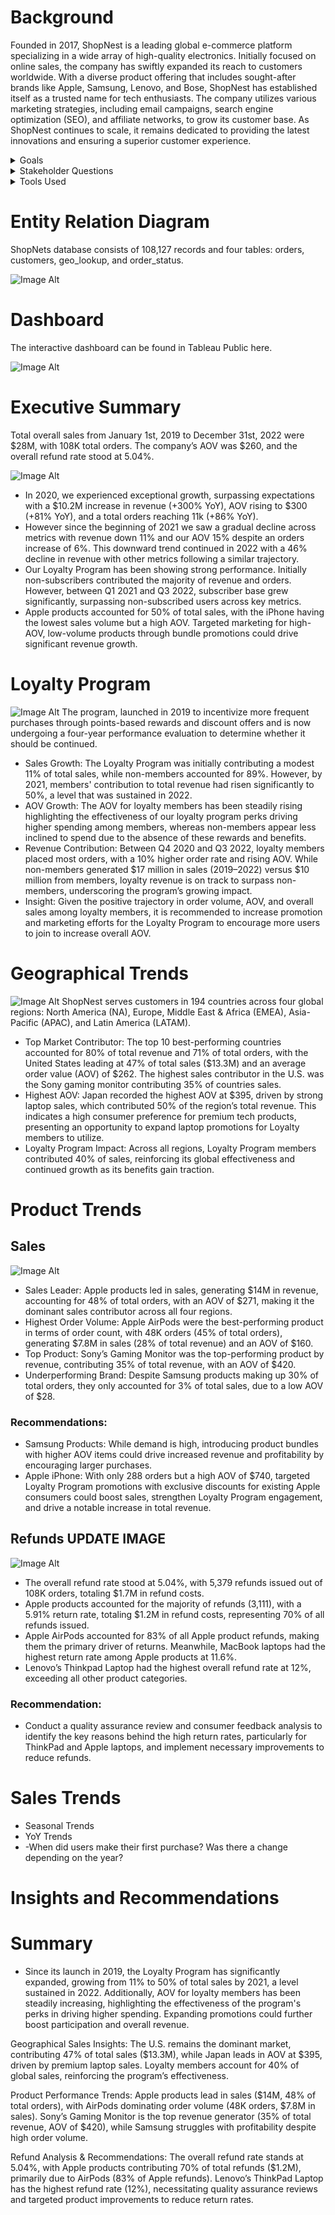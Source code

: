 # Background
Founded in 2017, ShopNest is a leading global e-commerce platform specializing in a wide array of high-quality electronics. Initially focused on online sales, the company has swiftly expanded its reach to customers worldwide. With a diverse product offering that includes sought-after brands like Apple, Samsung, Lenovo, and Bose, ShopNest has established itself as a trusted name for tech enthusiasts. The company utilizes various marketing strategies, including email campaigns, search engine optimization (SEO), and affiliate networks, to grow its customer base. As ShopNest continues to scale, it remains dedicated to providing the latest innovations and ensuring a superior customer experience.

<details>
  <summary>Goals</summary>

  - The primary objective is to conduct a comprehensive analysis of key business metrics, including sales, average order value (AOV), order trends, and refund trends, spanning the years 2019 to 2022.
  - Additionally, the analysis will focus on evaluating the performance of the loyalty program, regional performance, marketing effectiveness, and platform performance over the specified period.
  - The project involves several key steps:
      - Data cleaning to ensure accuracy and consistency across the various datasets.
      - Organizing and presenting the cleaned data in an interactive dashboard for effective visualization and analysis.
      - A thorough review of the findings and identification of actionable insights to inform business strategy and optimize performance moving forward.
</details>
<details>
  <summary>Stakeholder Questions</summary>

  - **What were the overall trends in sales during this time?**
    - What were the monthly and yearly sales numbers for 2019 and 2022? How about AOV and total sales in dollars?
    - How did these trends vary by product and geography?
    - Which months and products performed the best and worst? Is there any seasonality?

  - **Should we continue using the loyalty program?**
    - What was the monthly number of sales and AOV for customers in the loyalty program versus those not in the program?
    - What is the sales split by region for customers in the loyalty program compared to those not in the program?
    - How do these trends compare between recent months and previous months?

  - **What was our refund rate?**
    - Which products/brands had the highest refund rates?
    - Which products/brands had the highest refunds?
    - How much did we spend on refunds?

  - **What was the most popular product in each region?**
    - What sales portion did each product have for the region?

  - **How long does it take for new users to make their first purchase per year?**
    - Is there a difference with Loyal vs Non Loyal Users?
</details>

<details>
  <summary>Tools Used</summary>
  
  - SQL: Script can be found here.
  - Excel: Workbook can be found here.
  - Tableau: Dashboard can be found here.
</details>

# Entity Relation Diagram

ShopNets database consists of 108,127 records and four tables: orders, customers, geo_lookup, and order_status.

  ![Image Alt](https://github.com/EliasPotagas/ShopNest/blob/dfbf9ebf2af0840c04e10c4037eb0cfaa127f4a3/ERD.png)

# Dashboard 

The interactive dashboard can be found in Tableau Public here. 

![Image Alt](https://github.com/EliasPotagas/ShopNest/blob/ab076e8e5909a1c6690d1c3ec7d984469bc62820/Dashboard_v2.png)

# Executive Summary 

Total overall sales from January 1st, 2019 to December 31st, 2022 were $28M, with 108K total orders. The company’s AOV was $260, and the overall refund rate stood at 5.04%.

![Image Alt](https://github.com/EliasPotagas/ShopNest/blob/7e1bd354f58975c23f26e4080978c00d44e56278/Overall_Sales.png)

  - In 2020, we experienced exceptional growth, surpassing expectations with a $10.2M increase in revenue (+300% YoY), AOV rising to $300 (+81% YoY), and a total orders reaching 11k (+86% YoY).
  - However since the beginning of 2021 we saw a gradual decline across metrics with revenue down 11% and our AOV 15% despite an orders increase of 6%. This downward trend continued in 2022 with a 46% decline in revenue with other metrics following a similar trajectory.
  - Our Loyalty Program has been showing strong performance. Initially non-subscribers contributed the majority of revenue and orders. However, between Q1 2021 and Q3 2022, subscriber base grew significantly, surpassing non-subscribed users across key metrics.
  - Apple products accounted for 50% of total sales, with the iPhone having the lowest sales volume but a high AOV. Targeted marketing for high-AOV, low-volume products through bundle promotions could drive significant revenue growth.



# Loyalty Program
  ![Image Alt](https://github.com/EliasPotagas/ShopNest/blob/4a82a5fe541569f747dd0ab84bafdf84d4ec3629/Loyalty_AOV_Participation_2.png)
The program, launched in 2019 to incentivize more frequent purchases through points-based rewards and discount offers and is now undergoing a four-year performance evaluation to determine whether it should be continued.
  - Sales Growth: The Loyalty Program was initially contributing a modest 11% of total sales, while non-members accounted for 89%. However, by 2021, members' contribution to total revenue had risen significantly to 50%, a level that was sustained in 2022.
  - AOV Growth: The AOV for loyalty members has been steadily rising highlighting the effectiveness of our loyalty program perks driving higher spending among members, whereas non-members appear less inclined to spend due to the absence of these rewards and benefits.
  - Revenue Contribution: Between Q4 2020 and Q3 2022, loyalty members placed most orders, with a 10% higher order rate and rising AOV. While non-members generated $17 million in sales (2019–2022) versus $10 million from members, loyalty revenue is on track to surpass non-members, underscoring the program’s growing impact.
  - Insight: Given the positive trajectory in order volume, AOV, and overall sales among loyalty members, it is recommended to increase promotion and marketing efforts for the Loyalty Program to encourage more users to join to increase overall AOV.






# Geographical Trends
  ![Image Alt](https://github.com/EliasPotagas/ShopNest/blob/5911e3e67ee3c0d57b0f2a08f1b3b8c053982a08/Country_Sales.png)
ShopNest serves customers in 194 countries across four global regions: North America (NA), Europe, Middle East & Africa (EMEA), Asia-Pacific (APAC), and Latin America (LATAM).
  - Top Market Contributor: The top 10 best-performing countries accounted for 80% of total revenue and 71% of total orders, with the United States leading at 47% of total sales ($13.3M) and an average order value (AOV) of $262. The highest sales contributor in the U.S. was the Sony gaming monitor contributing 35% of countries sales.
  - Highest AOV: Japan recorded the highest AOV at $395, driven by strong laptop sales, which contributed 50% of the region’s total revenue. This indicates a high consumer preference for premium tech products, presenting an opportunity to expand laptop promotions for Loyalty members to utilize.
  - Loyalty Program Impact: Across all regions, Loyalty Program members contributed 40% of sales, reinforcing its global effectiveness and continued growth as its benefits gain traction.



# Product Trends

## Sales
![Image Alt](https://github.com/EliasPotagas/ShopNest/blob/ecb02a17ce3206e107610003f7fef65da51e91e8/test3.png)

  - Sales Leader: Apple products led in sales, generating $14M in revenue, accounting for 48% of total orders, with an AOV of $271, making it the dominant sales contributor across all four regions.
  - Highest Order Volume: Apple AirPods were the best-performing product in terms of order count, with 48K orders (45% of total orders), generating $7.8M in sales (28% of total revenue) and an AOV of $160.
  - Top Product: Sony’s Gaming Monitor was the top-performing product by revenue, contributing 35% of total revenue, with an AOV of $420.
  - Underperforming Brand: Despite Samsung products making up 30% of total orders, they only accounted for 3% of total sales, due to a low AOV of $28.
### Recommendations:
- Samsung Products: While demand is high, introducing product bundles with higher AOV items could drive increased revenue and profitability by encouraging larger purchases.
- Apple iPhone: With only 288 orders but a high AOV of $740, targeted Loyalty Program promotions with exclusive discounts for existing Apple consumers could boost sales, strengthen Loyalty Program engagement, and drive a notable increase in total revenue.


## Refunds UPDATE IMAGE 
![Image Alt](https://github.com/EliasPotagas/ShopNest/blob/42ef56bee243efb7ab7d3e3b92636365a73b94b1/brand_refund_solo.png)
  
  - The overall refund rate stood at 5.04%, with 5,379 refunds issued out of 108K orders, totaling $1.7M in refund costs.
  - Apple products accounted for the majority of refunds (3,111), with a 5.91% return rate, totaling $1.2M in refund costs, representing 70% of all refunds issued.
  - Apple AirPods accounted for 83% of all Apple product refunds, making them the primary driver of returns. Meanwhile, MacBook laptops had the highest return rate among Apple products at 11.6%.
  - Lenovo’s Thinkpad Laptop had the highest overall refund rate at 12%, exceeding all other product categories.
### Recommendation: 
  - Conduct a quality assurance review and consumer feedback analysis to identify the key reasons behind the high return rates, particularly for ThinkPad and Apple laptops, and implement necessary improvements to reduce refunds.





# Sales Trends
  - Seasonal Trends
  - YoY Trends
  - -When did users make their first purchase? Was there a change depending on the year?
# Insights and Recommendations


# Summary 
- Since its launch in 2019, the Loyalty Program has significantly expanded, growing from 11% to 50% of total sales by 2021, a level sustained in 2022. Additionally, AOV for loyalty members has been steadily increasing, highlighting the effectiveness of the program's perks in driving higher spending. Expanding promotions could further boost participation and overall revenue.

Geographical Sales Insights: The U.S. remains the dominant market, contributing 47% of total sales ($13.3M), while Japan leads in AOV at $395, driven by premium laptop sales. Loyalty members account for 40% of global sales, reinforcing the program’s effectiveness.

Product Performance Trends: Apple products lead in sales ($14M, 48% of total orders), with AirPods dominating order volume (48K orders, $7.8M in sales). Sony’s Gaming Monitor is the top revenue generator (35% of total revenue, AOV of $420), while Samsung struggles with profitability despite high order volume.

Refund Analysis & Recommendations: The overall refund rate stands at 5.04%, with Apple products contributing 70% of total refunds ($1.2M), primarily due to AirPods (83% of Apple refunds). Lenovo’s ThinkPad Laptop has the highest refund rate (12%), necessitating quality assurance reviews and targeted product improvements to reduce return rates.
